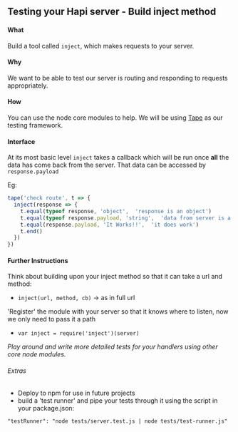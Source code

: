 ## Testing your Hapi server - Build inject method

#### What
Build a tool called `inject`, which makes requests to your server.

#### Why
We want to be able to test our server is routing and responding to requests appropriately.

#### How
You can use the node core modules to help. We will be using [Tape]('#') as our testing framework.

#### Interface
At its most basic level `inject` takes a callback which will be run once **all** the data has come back from the server.  That data can be accessed by `response.payload`

Eg:
```js
tape('check route', t => {
  inject(response => {
    t.equal(typeof response, 'object',  'response is an object')
    t.equal(typeof response.payload, 'string',  'data from server is a string')
    t.equal(response.payload, 'It Works!!',  'it does work')
    t.end()
  })
})
```

#### Further Instructions

Think about building upon your inject method so that it can take a url and method:
 - `inject(url, method, cb)` -> as in full url

'Register' the module with your server so that it knows where to listen, now we only need to pass it a path

 - `var inject = require('inject')(server)`

_Play around and write more detailed tests for your handlers using other core node modules._

###### Extras

 - Deploy to npm for use in future projects
 - build a 'test runner' and pipe your tests through it using the script in your package.json:
 ```
"testRunner": "node tests/server.test.js | node tests/test-runner.js"
```
